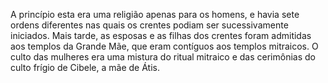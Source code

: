 ﻿A princípio esta era uma religião apenas para os homens, e havia sete ordens diferentes nas quais os crentes podiam ser sucessivamente iniciados. Mais tarde, as esposas e as filhas dos crentes foram admitidas aos templos da Grande Mãe, que eram contíguos aos templos mitraicos. O culto das mulheres era uma mistura do ritual mitraico e das cerimônias do culto frígio de Cibele, a mãe de Átis.